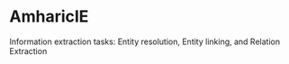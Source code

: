 # AmharicIE
Information extraction tasks: Entity resolution, Entity linking, and Relation Extraction
